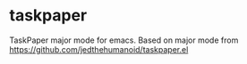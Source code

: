 taskpaper
=========

TaskPaper major mode for emacs.  Based on major mode from https://github.com/jedthehumanoid/taskpaper.el
